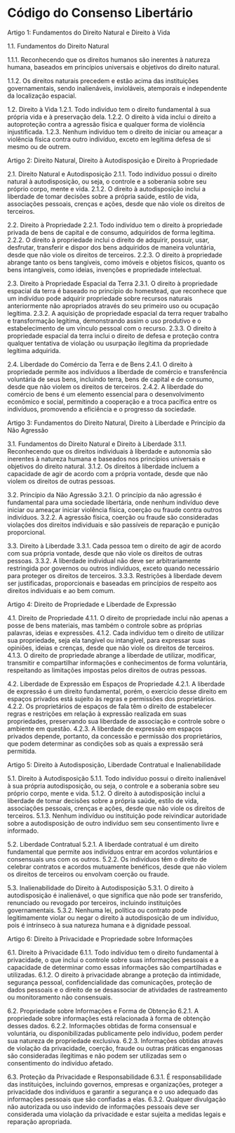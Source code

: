 # Código do Consenso Libertário 

Artigo 1: Fundamentos do Direito Natural e Direito à Vida

1.1. Fundamentos do Direito Natural

1.1.1. Reconhecendo que os direitos humanos são inerentes à natureza humana, baseados em princípios universais e objetivos do direito natural.

1.1.2. Os direitos naturais precedem e estão acima das instituições governamentais, sendo inalienáveis, invioláveis, atemporais e independente da localização espacial.

1.2. Direito à Vida
1.2.1. Todo indivíduo tem o direito fundamental à sua própria vida e à preservação dela.
1.2.2. O direito à vida inclui o direito a autoproteção contra a agressão física e qualquer forma de violência injustificada.
1.2.3. Nenhum indivíduo tem o direito de iniciar ou ameaçar a violência física contra outro indivíduo, exceto em legítima defesa de si mesmo ou de outrem.

Artigo 2: Direito Natural, Direito à Autodisposição e Direito à Propriedade

2.1. Direito Natural e Autodisposição
2.1.1. Todo indivíduo possui o direito natural à autodisposição, ou seja, o controle e a soberania sobre seu próprio corpo, mente e vida.
2.1.2. O direito à autodisposição inclui a liberdade de tomar decisões sobre a própria saúde, estilo de vida, associações pessoais, crenças e ações, desde que não viole os direitos de terceiros.

2.2. Direito à Propriedade
2.2.1. Todo indivíduo tem o direito à propriedade privada de bens de capital e de consumo, adquiridos de forma legítima.
2.2.2. O direito à propriedade inclui o direito de adquirir, possuir, usar, desfrutar, transferir e dispor dos bens adquiridos de maneira voluntária, desde que não viole os direitos de terceiros.
2.2.3. O direito à propriedade abrange tanto os bens tangíveis, como imóveis e objetos físicos, quanto os bens intangíveis, como ideias, invenções e propriedade intelectual.

2.3. Direito à Propriedade Espacial da Terra
2.3.1. O direito à propriedade espacial da terra é baseado no princípio do homestead, que reconhece que um indivíduo pode adquirir propriedade sobre recursos naturais anteriormente não apropriados através do seu primeiro uso ou ocupação legítima.
2.3.2. A aquisição de propriedade espacial da terra requer trabalho e transformação legítima, demonstrando assim o uso produtivo e o estabelecimento de um vínculo pessoal com o recurso.
2.3.3. O direito à propriedade espacial da terra inclui o direito de defesa e proteção contra qualquer tentativa de violação ou usurpação ilegítima da propriedade legítima adquirida.

2.4. Liberdade do Comércio da Terra e de Bens
2.4.1. O direito à propriedade permite aos indivíduos a liberdade de comércio e transferência voluntária de seus bens, incluindo terra, bens de capital e de consumo, desde que não violem os direitos de terceiros.
2.4.2. A liberdade do comércio de bens é um elemento essencial para o desenvolvimento econômico e social, permitindo a cooperação e a troca pacífica entre os indivíduos, promovendo a eficiência e o progresso da sociedade.


Artigo 3: Fundamentos do Direito Natural, Direito à Liberdade e Princípio da Não Agressão

3.1. Fundamentos do Direito Natural e Direito à Liberdade
3.1.1. Reconhecendo que os direitos individuais à liberdade e autonomia são inerentes à natureza humana e baseados nos princípios universais e objetivos do direito natural.
3.1.2. Os direitos à liberdade incluem a capacidade de agir de acordo com a própria vontade, desde que não violem os direitos de outras pessoas.

3.2. Princípio da Não Agressão
3.2.1. O princípio da não agressão é fundamental para uma sociedade libertária, onde nenhum indivíduo deve iniciar ou ameaçar iniciar violência física, coerção ou fraude contra outros indivíduos.
3.2.2. A agressão física, coerção ou fraude são consideradas violações dos direitos individuais e são passíveis de reparação e punição proporcional.

3.3. Direito à Liberdade
3.3.1. Cada pessoa tem o direito de agir de acordo com sua própria vontade, desde que não viole os direitos de outras pessoas.
3.3.2. A liberdade individual não deve ser arbitrariamente restringida por governos ou outros indivíduos, exceto quando necessário para proteger os direitos de terceiros.
3.3.3. Restrições à liberdade devem ser justificadas, proporcionais e baseadas em princípios de respeito aos direitos individuais e ao bem comum.

Artigo 4: Direito de Propriedade e Liberdade de Expressão

4.1. Direito de Propriedade
4.1.1. O direito de propriedade inclui não apenas a posse de bens materiais, mas também o controle sobre as próprias palavras, ideias e expressões.
4.1.2. Cada indivíduo tem o direito de utilizar sua propriedade, seja ela tangível ou intangível, para expressar suas opiniões, ideias e crenças, desde que não viole os direitos de terceiros.
4.1.3. O direito de propriedade abrange a liberdade de utilizar, modificar, transmitir e compartilhar informações e conhecimentos de forma voluntária, respeitando as limitações impostas pelos direitos de outras pessoas.

4.2. Liberdade de Expressão em Espaços de Propriedade
4.2.1. A liberdade de expressão é um direito fundamental, porém, o exercício desse direito em espaços privados está sujeito às regras e permissões dos proprietários.
4.2.2. Os proprietários de espaços de fala têm o direito de estabelecer regras e restrições em relação à expressão realizada em suas propriedades, preservando sua liberdade de associação e controle sobre o ambiente em questão.
4.2.3. A liberdade de expressão em espaços privados depende, portanto, da concessão e permissão dos proprietários, que podem determinar as condições sob as quais a expressão será permitida.

Artigo 5: Direito à Autodisposição, Liberdade Contratual e Inalienabilidade

5.1. Direito à Autodisposição
5.1.1. Todo indivíduo possui o direito inalienável à sua própria autodisposição, ou seja, o controle e a soberania sobre seu próprio corpo, mente e vida.
5.1.2. O direito à autodisposição inclui a liberdade de tomar decisões sobre a própria saúde, estilo de vida, associações pessoais, crenças e ações, desde que não viole os direitos de terceiros.
5.1.3. Nenhum indivíduo ou instituição pode reivindicar autoridade sobre a autodisposição de outro indivíduo sem seu consentimento livre e informado.

5.2. Liberdade Contratual
5.2.1. A liberdade contratual é um direito fundamental que permite aos indivíduos entrar em acordos voluntários e consensuais uns com os outros.
5.2.2. Os indivíduos têm o direito de celebrar contratos e acordos mutuamente benéficos, desde que não violem os direitos de terceiros ou envolvam coerção ou fraude.

5.3. Inalienabilidade do Direito à Autodisposição
5.3.1. O direito à autodisposição é inalienável, o que significa que não pode ser transferido, renunciado ou revogado por terceiros, incluindo instituições governamentais.
5.3.2. Nenhuma lei, política ou contrato pode legitimamente violar ou negar o direito à autodisposição de um indivíduo, pois é intrínseco à sua natureza humana e à dignidade pessoal.

Artigo 6: Direito à Privacidade e Propriedade sobre Informações

6.1. Direito à Privacidade
6.1.1. Todo indivíduo tem o direito fundamental à privacidade, o que inclui o controle sobre suas informações pessoais e a capacidade de determinar como essas informações são compartilhadas e utilizadas.
6.1.2. O direito à privacidade abrange a proteção da intimidade, segurança pessoal, confidencialidade das comunicações, proteção de dados pessoais e o direito de se desassociar de atividades de rastreamento ou monitoramento não consensuais.

6.2. Propriedade sobre Informações e Forma de Obtenção
6.2.1. A propriedade sobre informações está relacionada à forma de obtenção desses dados.
6.2.2. Informações obtidas de forma consensual e voluntária, ou disponibilizadas publicamente pelo indivíduo, podem perder sua natureza de propriedade exclusiva.
6.2.3. Informações obtidas através de violação da privacidade, coerção, fraude ou outras práticas enganosas são consideradas ilegítimas e não podem ser utilizadas sem o consentimento do indivíduo afetado.

6.3. Proteção da Privacidade e Responsabilidade
6.3.1. É responsabilidade das instituições, incluindo governos, empresas e organizações, proteger a privacidade dos indivíduos e garantir a segurança e o uso adequado das informações pessoais que são confiadas a elas.
6.3.2. Qualquer divulgação não autorizada ou uso indevido de informações pessoais deve ser considerada uma violação da privacidade e estar sujeita a medidas legais e reparação apropriada.
